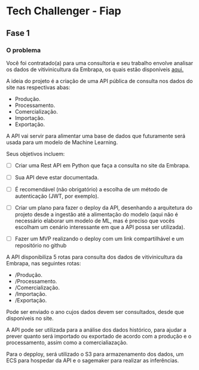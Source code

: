 # Tech Challenger - Fiap


## Fase 1
### O problema

Você foi contratado(a) para uma consultoria e seu trabalho envolve analisar os dados de vitivinicultura da Embrapa, os quais estão disponíveis [aqui.](http://vitibrasil.cnpuv.embrapa.br/index.php?opcao=opt_01)

A ideia do projeto é a criação de uma API pública de consulta nos dados do site nas respectivas abas:

- Produção.
- Processamento.
- Comercialização.
- Importação.
- Exportação.

A API vai servir para alimentar uma base de dados que futuramente será usada para um modelo de Machine Learning.

Seus objetivos incluem:

- [ ]  Criar uma Rest API em Python que faça a consulta no site da Embrapa.
- [ ]  Sua API deve estar documentada.
- [ ]  É recomendável (não obrigatório) a escolha de um método de
autenticação (JWT, por exemplo).
- [ ]  Criar um plano para fazer o deploy da API, desenhando a arquitetura
do projeto desde a ingestão até a alimentação do modelo (aqui não é
necessário elaborar um modelo de ML, mas é preciso que vocês
escolham um cenário interessante em que a API possa ser utilizada).
- [ ]  Fazer um MVP realizando o deploy com um link compartilhável e um
repositório no github


A API disponibiliza 5 rotas para consulta dos dados de vitivinicultura da Embrapa, nas seguintes rotas:
- /Produção.
- /Processamento.
- /Comercialização.
- /Importação.
- /Exportação.

Pode ser enviado o ano cujos dados devem ser consultados, desde que disponíveis no site.

A API pode ser utilizada para a análise dos dados histórico, para ajudar a prever quanto será importado ou exportado de acordo com a produção e o processamento, assim como a comercialiazação. 

Para o depploy, será utilizado o S3 para armazenamento dos dados, um ECS para hospedar da API e o sagemaker para realizar as inferências. 